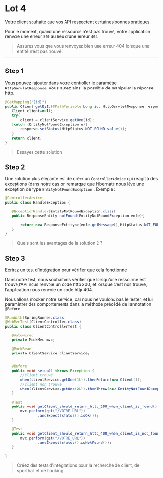 # Lot 4

Votre client souhaite que vos API respectent certaines bonnes pratiques. 

Pour le moment, quand une ressource n’est pas trouvé, votre application renvoie une erreur `500` au lieu d’une erreur `404`.

>Assurez vous que vous renvoyez bien une erreur 404 lorsque une entité n’est pas trouvé. 

---

## Step 1

Vous pouvez rajouter dans votre controller le paramètre `HttpServletResponse`. Vous aurez ainsi la possible de manipuler la réponse http.

```java
@GetMapping("{id}")
public Client getById(@PathVariable Long id, HttpServletResponse response) {
   Client client=null;
   try{
       client = clientService.getOne(id);
   }catch (EntityNotFoundException e){
       response.setStatus(HttpStatus.NOT_FOUND.value());
   }
   return client;
}
```

> Essayez cette solution

## Step 2

Une solution plus élégante est de créer un `ControllerAdvice` qui réagit à des exceptions (dans notre cas on remarque que hibernate nous lève une exception de type `EntityNotFoundException` . Exemple :

```java
@ControllerAdvice
public class HandleException {

   @ExceptionHandler(EntityNotFoundException.class)
   public ResponseEntity notFound(EntityNotFoundException enfe){

       return new ResponseEntity<>(enfe.getMessage(),HttpStatus.NOT_FOUND);
   }
}
```

> Quels sont les avantages de la solution 2 ?

## Step 3

Ecrirez un test d’intégration pour vérifier que cela fonctionne

Dans notre test, nous souhaitons vérifier que lorsqu’une ressource est trouvé,l’API nous renvoie un code http 200, et lorsque c’est non trouvé, l’application nous renvoie un code http 404.

Nous allons mocker notre service, car nous ne voulons pas le tester, et lui paramètrer des comportements dans la méthode précédé de l’annotation `@Before`

```java
@RunWith(SpringRunner.class)
@WebMvcTest(ClientController.class)
public class ClientControllerTest {

   @Autowired
   private MockMvc mvc;

   @MockBean
   private ClientService clientService;


   @Before
   public void setup() throws Exception {
       //client trouvé
       when(clientService.getOne(1L)).thenReturn(new Client());
       //client non trouvé
       when(clientService.getOne(2L)).thenThrow(new EntityNotFoundException());
   }

   @Test
   public void getClient_should_return_http_200_when_client_is_found() throws Exception {
       mvc.perform(get("/VOTRE_URL"))
               .andExpect(status().isOk());
   }

   @Test
   public void getClient_should_return_http_400_when_client_is_not_found() throws Exception {
       mvc.perform(get("/VOTRE_URL"))
               .andExpect(status().isNotFound());
   }
  
}
```

> Créez des tests d'intégrations pour la recherche de client, de sporthall et de booking
